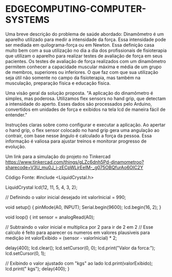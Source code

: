 # EDGECOMPUTING-COMPUTER-SYSTEMS

Uma breve descrição do problema de saúde abordado:
Dinamômetro é um aparelho utilizado para medir a intensidade da força. Essa intensidade pode ser mediada em quilograma-força ou em Newton. Essa definição casa muito bem com a sua utilização no dia a dia dos profissionais de fisioterapia que utilizam o aparelho para realizar testes de avaliação de força em seus pacientes.
Os testes de avaliação de força realizados com um dinamômetro permitem conhecer a capacidade muscular máxima e média de um grupo de membros, superiores ou inferiores. O que faz com que sua utilização seja útil não somente no campo da fisioterapia, mas também na musculação, preparação física e educação física.

Uma visão geral da solução proposta.
"A aplicação do dinamômetro é simples, mas poderosa. Utilizamos flex sensors no hand grip, que detectam a intensidade do aperto. Esses dados são processados pelo Arduino, convertidos em unidades de força e exibidos na tela lcd de maneira fácil de entender."

Instruções claras sobre como configurar e executar a aplicação.
Ao apertar o hand grip, o flex sensor colocado no hand grip gera uma angulação ao contrair, com base nesse ângulo é calculado a força da pessoa. Essa informação é valiosa para ajustar treinos e monitorar progresso de evolução.

Um link para a simulação do projeto no Tinkercad
https://www.tinkercad.com/things/gLZc6dnh5Pd-dinamometroo?sharecode=V3U_mu0J_j-zECpWLjrEeIM-_g075OBQfurAo6OIC2Y

Código Fonte:
#include <LiquidCrystal.h>

LiquidCrystal lcd(12, 11, 5, 4, 3, 2);

// Definindo o valor inicial desejado
int valorInicial = 990;

void setup() { 
  pinMode(A0, INPUT);
  Serial.begin(9600);
  lcd.begin(16, 2); 
}

void loop() {
  int sensor = analogRead(A0);

  // Subtraindo o valor inicial e multiplica por 2 para ir de 2 em 2
  // Esse calculo é feito para aparecer os numeros em valores plausiveis para medição
  int valorExibido = (sensor - valorInicial) * 2;

  delay(400);
  lcd.clear();
  lcd.setCursor(0, 0);
  lcd.print("Valor da forca:");
  lcd.setCursor(0, 1);

  // Exibindo o valor ajustado com "kgs" ao lado
  lcd.print(valorExibido);
  lcd.print(" kgs");
  delay(400);
}
